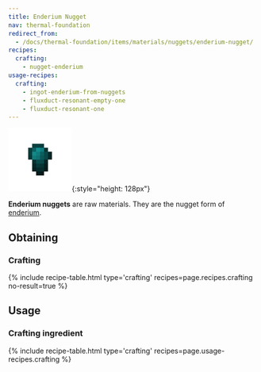 ```yaml
---
title: Enderium Nugget
nav: thermal-foundation
redirect_from:
  - /docs/thermal-foundation/items/materials/nuggets/enderium-nugget/
recipes:
  crafting:
    - nugget-enderium
usage-recipes:
  crafting:
    - ingot-enderium-from-nuggets
    - fluxduct-resonant-empty-one
    - fluxduct-resonant-one
---
```


![Enderium nugget](/assets/images/thermal-foundation/nugget-enderium.png){:style="height: 128px"}


**Enderium nuggets** are raw materials. They are the nugget form of
[enderium](/docs/enderium-ingot/).


Obtaining
---------

### Crafting
{% include recipe-table.html type='crafting' recipes=page.recipes.crafting no-result=true %}


Usage
-----

### Crafting ingredient
{% include recipe-table.html type='crafting' recipes=page.usage-recipes.crafting %}
